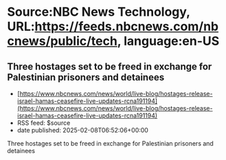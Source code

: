# Source:NBC News Technology, URL:https://feeds.nbcnews.com/nbcnews/public/tech, language:en-US

## Three hostages set to be freed in exchange for Palestinian prisoners and detainees
 - [https://www.nbcnews.com/news/world/live-blog/hostages-release-israel-hamas-ceasefire-live-updates-rcna191194](https://www.nbcnews.com/news/world/live-blog/hostages-release-israel-hamas-ceasefire-live-updates-rcna191194)
 - RSS feed: $source
 - date published: 2025-02-08T06:52:06+00:00

Three hostages set to be freed in exchange for Palestinian prisoners and detainees

